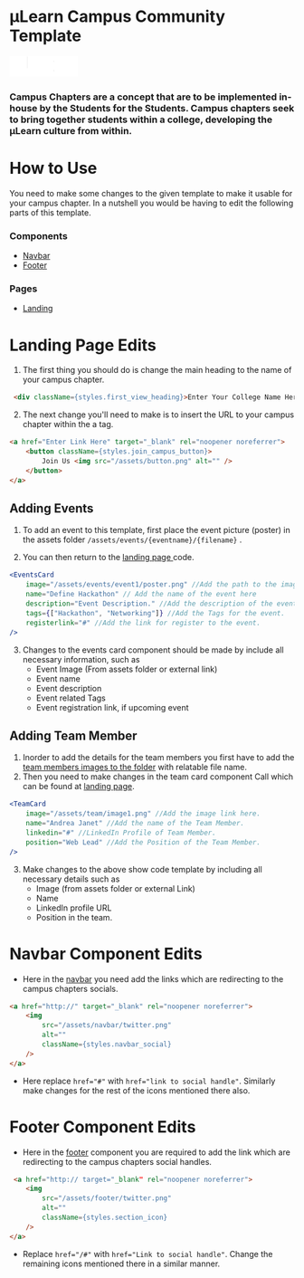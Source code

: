# µLearn Campus Community Template

![Logo](public/assets/navbar/logo.png)

### Campus Chapters are a concept that are to be implemented in-house by the Students for the Students. Campus chapters seek to bring together students within a college, developing the μLearn culture from within.

# How to Use
You need to make some changes to the given template to make it usable for your campus chapter. In a nutshell you would be having to edit the following parts of this template.

### Components
- [Navbar](/src/Components/Navbar/Navbar.jsx)
- [Footer](/src/Components/Footer/Footer.jsx)

### Pages
- [Landing](/src/Pages/Landing/Landing.jsx)


# Landing Page Edits

1. The first thing you should do is change the main heading to the name of your campus chapter.
```html
 <div className={styles.first_view_heading}>Enter Your College Name Here</div>
```
2. The next change you'll need to make is to insert the URL to your campus chapter within the a tag.
```html
<a href="Enter Link Here" target="_blank" rel="noopener noreferrer">
    <button className={styles.join_campus_button}>
        Join Us <img src="/assets/button.png" alt="" />
    </button>
</a>

```

## Adding Events
1. To add an event to this template, first place the event picture (poster) in the assets folder `/assets/events/{eventname}/{filename}` .

2. You can then return to the [landing page ](/src/Pages/Landing/Landing.jsx) code. 
```jsx
<EventsCard
    image="/assets/events/event1/poster.png" //Add the path to the image here
    name="Define Hackathon" // Add the name of the event here
    description="Event Description." //Add the description of the event.
    tags={["Hackathon", "Networking"]} //Add the Tags for the event.
    registerlink="#" //Add the link for register to the event.
/>
```
3.  Changes to the events card component should be made by include all necessary information, such as
    - Event Image (From assets folder or external link)
    - Event name
    - Event description
    - Event related Tags
    - Event registration link, if upcoming event

## Adding Team Member
1. Inorder to add the details for the team members you first have to add the [team members images to the folder](/public/assets/team/) with relatable file name.
2. Then you need to make changes in the team card component Call which can be found at [landing page](/src/Pages/Landing/Landing.jsx).
```jsx
<TeamCard
    image="/assets/team/image1.png" //Add the image link here.
    name="Andrea Janet" //Add the name of the Team Member.
    linkedin="#" //LinkedIn Profile of Team Member.
    position="Web Lead" //Add the Position of the Team Member.
/>
```
3. Make changes to the above show code template by including all necessary details such as
    - Image (from assets folder or external Link)
    - Name
    - LinkedIn profile URL
    - Position in the team.


# Navbar Component Edits
 - Here in the [navbar](src/Components/Navbar/Navbar.jsx) you need add the links which are redirecting to the campus chapters socials.
```html
<a href="http://" target="_blank" rel="noopener noreferrer">
    <img
        src="/assets/navbar/twitter.png"
        alt=""
        className={styles.navbar_social}
    />
</a>
```

- Here replace `href="#"` with `href="link to social handle"`. Similarly make changes for the rest of the icons mentioned there also.

# Footer Component Edits
- Here in the [footer](/src/Components/Footer/Footer.jsx) component you are required to add the link which are 
redirecting to the campus chapters social handles.
```html
 <a href="http:// target="_blank" rel="noopener noreferrer">
    <img
        src="/assets/footer/twitter.png"
        alt=""
        className={styles.section_icon}
    />
</a>
```
- Replace `href="/#"` with `href="Link to social handle"`. Change the remaining icons mentioned there in a similar manner.
